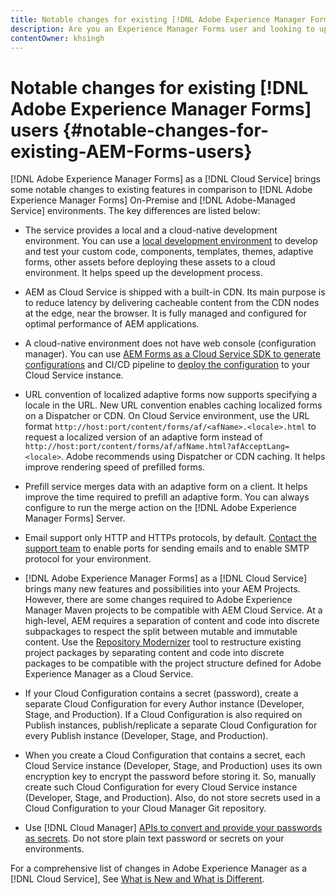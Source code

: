 ```yaml
---
title: Notable changes for existing [!DNL Adobe Experience Manager Forms] users
description: Are you an Experience Manager Forms user and looking to upgrade to [!DNL Adobe Experience Manager Forms] as a [!DNL Cloud Service]? Learn the most prominent changes before upgrading to Cloud Service.  
contentOwner: khsingh
---
```

# Notable changes for existing [!DNL Adobe Experience Manager Forms] users  {#notable-changes-for-existing-AEM-Forms-users}

[!DNL Adobe Experience Manager Forms] as a [!DNL Cloud Service] brings some notable changes to existing features in comparison to [!DNL Adobe Experience Manager Forms] On-Premise and [!DNL Adobe-Managed Service] environments. The key differences are listed below:

* The service provides a local and a cloud-native development environment. You can use a [local development environment](setup-local-development-environment.md) to develop and test your custom code, components, templates, themes, adaptive forms, other assets before deploying these assets to a cloud environment. It helps speed up the development process.
* AEM as Cloud Service is shipped with a built-in CDN. Its main purpose is to reduce latency by delivering cacheable content from the CDN nodes at the edge, near the browser. It is fully managed and configured for optimal performance of AEM applications.
* A cloud-native environment does not have web console (configuration manager). You can use [AEM Forms as a Cloud Service SDK to generate configurations](https://experienceleague.adobe.com/docs/experience-manager-cloud-service/implementing/deploying/configuring-osgi.html?lang=en#generating-osgi-configurations-using-the-aem-sdk-quickstart) and CI/CD pipeline to [deploy the configuration](https://experienceleague.adobe.com/docs/experience-manager-cloud-service/implementing/using-cloud-manager/deploy-code.html?lang=en#deployment-process) to your Cloud Service instance.

* URL convention of localized adaptive forms now supports specifying a locale in the URL. New URL convention enables caching localized forms on a Dispatcher or CDN. On Cloud Service environment, use the URL format `http://host:port/content/forms/af/<afName>.<locale>.html` to request a localized version of an adaptive form instead of `http://host:port/content/forms/af/afName.html?afAcceptLang=<locale>`. Adobe recommends using Dispatcher or CDN caching. It helps improve rendering speed of prefilled forms.
* Prefill service merges data with an adaptive form on a client. It helps improve the time required to prefill an adaptive form. You can always configure to run the merge action on the [!DNL Adobe Experience Manager Forms] Server.
* Email support only HTTP and HTTPs protocols, by default. [Contact the support team](https://experienceleague.adobe.com/docs/experience-manager-cloud-service/implementing/developing/development-guidelines.html#sending-email) to enable ports for sending emails and to enable SMTP protocol for your environment.
* [!DNL Adobe Experience Manager Forms] as a [!DNL Cloud Service] brings many new features and possibilities into your AEM Projects. However, there are some changes required to Adobe Experience Manager Maven projects to be compatible with AEM Cloud Service. At a high-level, AEM requires a separation of content and code into discrete subpackages to respect the split between mutable and immutable content. Use the [Repository Modernizer](https://experienceleague.adobe.com/docs/experience-manager-cloud-service/moving/refactoring-tools/repo-modernizer.html) tool to restructure existing project packages by separating content and code into discrete packages to be compatible with the project structure defined for Adobe Experience Manager as a Cloud Service.
* If your Cloud Configuration contains a secret (password), create a separate Cloud Configuration for every Author instance (Developer, Stage, and Production). If a Cloud Configuration is also required on Publish instances, publish/replicate a separate Cloud Configuration for every Publish instance (Developer, Stage, and Production).
* When you create a Cloud Configuration that contains a secret, each Cloud Service instance (Developer, Stage, and Production) uses its own encryption key to encrypt the password before storing it. So, manually create such Cloud Configuration for every Cloud Service instance (Developer, Stage, and Production). Also, do not store secrets used in a Cloud Configuration to your Cloud Manager Git repository.  
* Use [!DNL Cloud Manager] [APIs to convert and provide your passwords as secrets](https://experienceleague.adobe.com/docs/experience-manager-cloud-service/implementing/deploying/configuring-osgi.html?lang=en#setting-values-via-api). Do not store plain text password or secrets on your environments.

For a comprehensive list of changes in Adobe Experience Manager as a [!DNL Cloud Service], See [What is New and What is Different](https://docs.adobe.com/content/help/en/experience-manager-cloud-service/overview/what-is-new-and-different.html).

<!-- ## Feature comparison {#comparison}

AEM Forms as a Cloud Service and Experience Manager 6.5 Forms share a common set of features: adaptive forms, data integration, integration with [!DNL Adobe Sign], themes, templates, and forms management interface are identical. You can easily port your existing adaptive forms from an Experience Manager 6.5 Forms or an earlier version to AEM Forms as a Cloud Service.

### Features of AEM 6.5 Forms and AEM Forms as a Cloud Service {#feature-comparison}

The following table lists the major features of Experience Manager 6.5 Forms and provides information about whether the feature is partially or fully supported in AEM Forms as a Cloud Service, with a link to more information about the feature. The table also lists extra features available in AEM Forms as a Cloud Service.


| Feature/Capability | AEM 6.5 Forms | [!DNL AEM Forms] as a [!DNL Cloud Service] |
| - | - | - |
| Adaptive Forms | &#x2611; | &#x2611; |
| Data Integration | &#x2611; | &#x2611;(With some changes) |
| Automated Forms Conversion service | &#x2611; | &#x2611; |
| Integration with Adobe Sign | &#x2611; | &#x2611;(With some changes) |
| Themes and Templates | &#x2611; | &#x2611; ([With some changes](themes.md#difference-in-themes))|
| Rule editor | &#x2611; | &#x2611; (With some changes) |
| Forms Portal | &#x2611; | --- |
| Integration with Adobe Analytics | &#x2611; | &#x2612; |
| Document Security | &#x2611; | &#x2612; | -->

<!-- ## New features {#comparison} -->

